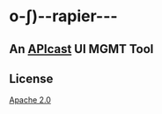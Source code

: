 # o-∫)--rapier---
## An [APIcast](https://github.com/3scale/apicast) UI MGMT Tool

## License
[Apache 2.0](LICENSE)

